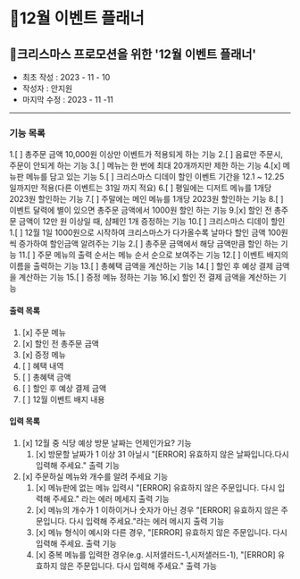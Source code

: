 🎄12월 이벤트 플래너
=======
🎄크리스마스 프로모션을 위한 '12월 이벤트 플래너'
-------------
* 최초 작성 : 2023 - 11 - 10
* 작성자 : 안지원
* 마지막 수정 : 2023 - 11 -11
--------------
### 기능 목록
1.[ ] 총주문 금액 10,000원 이상만 이벤트가 적용되게 하는 기능
2.[ ] 음료만 주문시, 주문이 안되게 하는 기능
3.[ ] 메뉴는 한 번에 최대 20개까지만 제한 하는 기능
4.[x] 메뉴판 메뉴를 담고 있는 기능
5.[ ] 크리스마스 디데이 할인 이벤트 기간을 12.1 ~ 12.25일까지만 적용(다른 이벤트는 31일 까지 적요)
6.[ ] 평일에는 디저트 메뉴를 1개당 2023원 할인하는 기능
7.[ ] 주말에는 메인 메뉴를 1개당 2023원 할인하는 기능
8.[ ] 이벤트 달력에 별이 있으면 총주문 금액에서 1000원 할인 하는 기능
9.[x] 할인 전 총주문 금액이 12만 원 이상일 때, 샴페인 1개 증정하는 기능
10.[ ] 크리스마스 디데이 할인
    1.[ ] 12월 1일 1000원으로 시작하여 크리스마스가 다가올수록 날마다 할인 금액 100원씩 증가하여 할인금액 알려주는 기능
    2.[ ] 총주문 금액에서 해당 금액만큼 할인 하는 기능
11.[ ] 주문 메뉴의 출력 순서는 메뉴 순서 순으로 보여주는 기능
12.[ ] 이벤트 배지의 이름을 출력하는 기능
13.[ ] 총혜택 금액을 계산하는 기능
14.[ ] 할인 후 예상 결제 금액을 계산하는 기능
15.[ ] 증정 메뉴 정하는 기능
16.[x] 할인 전 결제 금액을 계산하는 기능


#### 출력 목록
1. [x] 주문 메뉴
2. [x] 할인 전 총주문 금액
3. [x] 증정 메뉴
4. [ ] 혜택 내역
5. [ ] 총혜택 금액
6. [ ] 할인 후 예상 결제 금액
7. [ ] 12월 이벤트 배지 내용


#### 입력 목록
1. [x] 12월 중 식당 예상 방문 날짜는 언제인가요? 기능
    1. [x] 방문할 날짜가 1 이상 31 아닐시 "[ERROR] 유효하지 않은 날짜입니다.다시 입력해 주세요." 출력 기능
2. [x] 주문하실 메뉴와 개수를 알려 주세요 기능
    1. [x] 메뉴판에 없는 메뉴 입력시 "[ERROR] 유효하지 않은 주문입니다. 다시 입력해 주세요." 라는 에러 메세지 출력 기능
    2. [x] 메뉴의 개수가 1 이하이거나 숫자가 아닌 경우  "[ERROR] 유효하지 않은 주문입니다. 다시 입력해 주세요."라는 에러 메시지 출력 기능
    3. [x] 메뉴 형식이 예시와 다른 경우, "[ERROR] 유효하지 않은 주문입니다. 다시 입력해 주세요. 출력 기능
    4. [x] 중복 메뉴를 입력한 경우(e.g. 시저샐러드-1,시저샐러드-1), "[ERROR] 유효하지 않은 주문입니다. 다시 입력해 주세요." 출력 가능